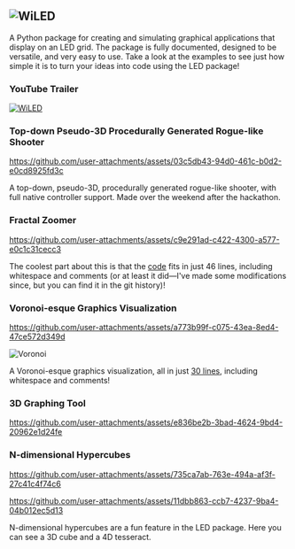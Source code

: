 ![WiLED](https://github.com/sekaha/LED/assets/22718210/cb89ff39-6202-45be-9f80-c973a3ea1b29)
---
A Python package for creating and simulating graphical applications that display on an LED grid. The package is fully documented, designed to be versatile, and very easy to use. Take a look at the examples to see just how simple it is to turn your ideas into code using the LED package!

### YouTube Trailer
[![WiLED](https://i.imgur.com/0CPYuYF.png)](https://www.youtube.com/watch?v=WWUICMdFa3I)

### Top-down Pseudo-3D Procedurally Generated Rogue-like Shooter

https://github.com/user-attachments/assets/03c5db43-94d0-461c-b0d2-e0cd8925fd3c

A top-down, pseudo-3D, procedurally generated rogue-like shooter, with full native controller support. Made over the weekend after the hackathon.

### Fractal Zoomer

https://github.com/user-attachments/assets/c9e291ad-c422-4300-a577-e0c1c31cecc3

The coolest part about this is that the [code](https://raw.githubusercontent.com/sekaha/LED/refs/heads/main/Examples/fractal.py) fits in just 46 lines, including whitespace and comments (or at least it did—I've made some modifications since, but you can find it in the git history)!

### Voronoi-esque Graphics Visualization

https://github.com/user-attachments/assets/a773b99f-c075-43ea-8ed4-47ce572d349d  

![Voronoi](https://user-images.githubusercontent.com/22718210/164121674-fb5c522a-1240-46e9-967c-c2679257c367.jpg)

A Voronoi-esque graphics visualization, all in just [30 lines](https://github.com/sekaha/LED/blob/main/Examples/crystals.py), including whitespace and comments!

### 3D Graphing Tool

https://github.com/user-attachments/assets/e836be2b-3bad-4624-9bd4-20962e1d24fe

### N-dimensional Hypercubes

https://github.com/user-attachments/assets/735ca7ab-763e-494a-af3f-27c41c4f74c6

https://github.com/user-attachments/assets/11dbb863-ccb7-4237-9ba4-04b012ec5d13

N-dimensional hypercubes are a fun feature in the LED package. Here you can see a 3D cube and a 4D tesseract.
